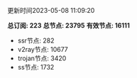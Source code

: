 更新时间2023-05-08 11:09:20

**总订阅: 223**
**总节点: 23795**
**有效节点: 16111**
- ssr节点: 282
- v2ray节点: 10677
- trojan节点: 3420
- ss节点: 1732
